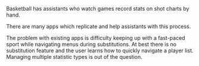Basketball has assistants who watch games record stats on shot charts by hand.

There are many apps which replicate and help assistants with this process.

The problem with existing apps is difficulty keeping up with a fast-paced sport
while navigating menus during substitutions. At best there is no substitution feature
and the user learns how to quickly navigate a player list. Managing multiple
statistic types is out of the question.

